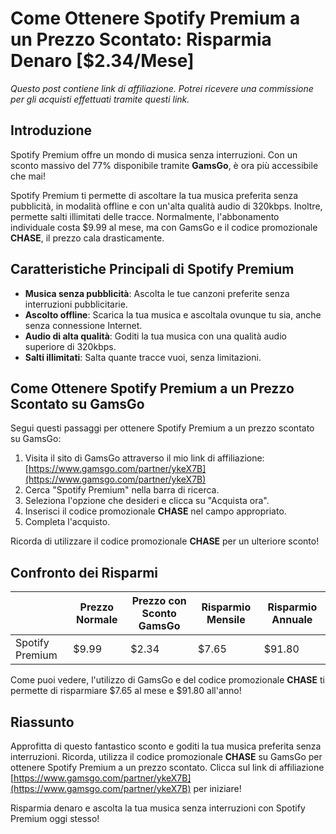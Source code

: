 # Come Ottenere Spotify Premium a un Prezzo Scontato: Risparmia Denaro [$2.34/Mese]

*Questo post contiene link di affiliazione. Potrei ricevere una commissione per gli acquisti effettuati tramite questi link.*

## Introduzione

Spotify Premium offre un mondo di musica senza interruzioni. Con un sconto massivo del 77% disponibile tramite **GamsGo**, è ora più accessibile che mai! 

Spotify Premium ti permette di ascoltare la tua musica preferita senza pubblicità, in modalità offline e con un'alta qualità audio di 320kbps. Inoltre, permette salti illimitati delle tracce. Normalmente, l'abbonamento individuale costa $9.99 al mese, ma con GamsGo e il codice promozionale **CHASE**, il prezzo cala drasticamente.

## Caratteristiche Principali di Spotify Premium

- **Musica senza pubblicità**: Ascolta le tue canzoni preferite senza interruzioni pubblicitarie.
- **Ascolto offline**: Scarica la tua musica e ascoltala ovunque tu sia, anche senza connessione Internet.
- **Audio di alta qualità**: Goditi la tua musica con una qualità audio superiore di 320kbps.
- **Salti illimitati**: Salta quante tracce vuoi, senza limitazioni.

## Come Ottenere Spotify Premium a un Prezzo Scontato su GamsGo

Segui questi passaggi per ottenere Spotify Premium a un prezzo scontato su GamsGo:

1. Visita il sito di GamsGo attraverso il mio link di affiliazione: [https://www.gamsgo.com/partner/ykeX7B](https://www.gamsgo.com/partner/ykeX7B)
2. Cerca "Spotify Premium" nella barra di ricerca.
3. Seleziona l'opzione che desideri e clicca su "Acquista ora".
4. Inserisci il codice promozionale **CHASE** nel campo appropriato.
5. Completa l'acquisto.

Ricorda di utilizzare il codice promozionale **CHASE** per un ulteriore sconto!

## Confronto dei Risparmi

| | Prezzo Normale | Prezzo con Sconto GamsGo | Risparmio Mensile | Risparmio Annuale |
|---|---|---|---|---|
| Spotify Premium | $9.99 | $2.34 | $7.65 | $91.80 |

Come puoi vedere, l'utilizzo di GamsGo e del codice promozionale **CHASE** ti permette di risparmiare $7.65 al mese e $91.80 all'anno!

## Riassunto

Approfitta di questo fantastico sconto e goditi la tua musica preferita senza interruzioni. Ricorda, utilizza il codice promozionale **CHASE** su GamsGo per ottenere Spotify Premium a un prezzo scontato. Clicca sul link di affiliazione [https://www.gamsgo.com/partner/ykeX7B](https://www.gamsgo.com/partner/ykeX7B) per iniziare!

Risparmia denaro e ascolta la tua musica senza interruzioni con Spotify Premium oggi stesso!